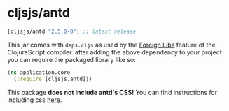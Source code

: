 # cljsjs/antd

[](dependency)
```clojure
[cljsjs/antd "2.5.0-0"] ;; latest release
```
[](/dependency)


This jar comes with `deps.cljs` as used by the [Foreign Libs][flibs] feature
of the ClojureScript compiler. after adding the above dependency to your project
you can require the packaged library like so:

```clojure
(ns application.core
  (:require [cljsjs.antd]))
```

This package **does not include antd's CSS!** You can find instructions for
including css [here](https://ant.design/docs/react/install).

[flibs]: https://github.com/clojure/clojurescript/wiki/Packaging-Foreign-Dependencies
